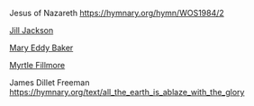 Jesus of Nazareth
https://hymnary.org/hymn/WOS1984/2

[Jill Jackson](https://hymnary.org/person/Jackson_Jill?sort=desc&order=Instances)

[Mary Eddy Baker](https://hymnary.org/person/Eddy_MB1)

[Myrtle Fillmore](https://hymnary.org/person/Fillmore_Myrtle)

James Dillet Freeman
https://hymnary.org/text/all_the_earth_is_ablaze_with_the_glory
